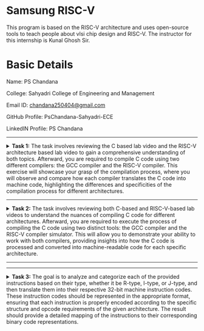 # Samsung RISC-V  
This program is based on the RISC-V  architecture and uses open-source tools to teach people about vlsi chip design and RISC-V. The instructor for this internship is Kunal Ghosh Sir.

# Basic Details
Name: PS Chandana

College: Sahyadri College of Engineering and Management

Email ID: chandana250404@gmail.com

GitHub Profile: PsChandana-Sahyadri-ECE

LinkedIN Profile: PS Chandana




---

<details>
<summary> <b>Task 1:</b> The task involves  reviewing the C based lab video and the RISC-V architecture based lab video to gain a comprehensive understanding of both topics. Afterward, you are required to compile C code using two different compilers: the GCC compiler and the RISC-V compiler. This exercise will showcase your grasp of the compilation process, where you will observe and compare how each compiler translates the C code into machine code, highlighting the differences and specificities of the compilation process for different architectures.</summary> 
<br>
Task is to refer to C based and RISCV based lab videos and execute the task of compiling the C code using gcc and riscv compiler.

**C Language based LAB**

**C and RISC-V Based Labs**

This repository demonstrates the processes involved in compiling C programs and generating assembly code using both a standard GCC compiler and a RISC-V GCC compiler. It includes comprehensive steps and explanations to guide users through each stage of the compilation and debugging workflow.

**C Language-Based Lab**

Steps to Compile a .c File on Your Machine:

1. Open the bash terminal and navigate to the directory where you want to create your file.
2. Use the following command to create and edit a new .c file:
   ```sh
   leafpad sum1ton.c


**Steps to Compile a .c File on our Machine:**
 ```sh
 gcc sum1ton.c
 ./a.out
```

 
Compilation and execution complete.
 
![2](
)
RISC-V Based Lab

**Steps to Compile Using RISC-V GCC Compiler:**
1. Ensure the RISC-V GCC compiler is installed and accessible on your system.
2. Verify the .c file contents using the cat command:
   ```sh
   cat sum1ton.c


3. Compile the C program for RISC-V architecture using 01 option:
 ```sh
riscv64-unknown-elf-gcc -o1 -mabi=lp64 -march=rv64i -o sum1ton.o sum1ton.c
```
4. Disassemble the object file to view its assembly code using:
 ```sh
riscv64-unknown-elf-objdump -d sum1ton.o
```
5.minimize the assembly by using following code:
```sh
riscv64-unknown-elf-objdump -d sum1ton.o | less
```
 a)we extract main function's assembly code by using:
   ```sh
/main
```
6. Use /main in the terminal to locate the main function in the assembly output.
![4](https://github.com/user-attachments/assets/1f0acd4c-5ffa-43a4-97b6-fe6d89757fdf)
)

7.Compile the C program for RISC-V architecture using ofast option:
```sh
riscv64-unknown-elf-gcc -Ofast -mabi=lp64 -march=rv64i -o sum1ton.o sum1ton.c
```
8.Disassemble the object file to view its assembly code using:
```sh
riscv64-unknown-elf-objdump -d sum1ton.o
```
9.minimize the assembly by using following code:
```sh
riscv64-unknown-elf-objdump -d sum1ton.o | less
```
 a)we extract main function's assembly code by using:
 ```sh
  /main
```
10. Use /main in the terminal to locate the main function in the assembly output.
![4](https://github.com/user-attachments/assets/a8cf86d0-0954-4ad8-a923-ffe519db5115)
)

Explanation of Key Commands and Options: 
1. -mabi=lp64: Specifies the Application Binary Interface (ABI) for 64-bit integers, pointers, and long data types, suitable for 64-bit RISC-V architecture.

2. -march=rv64i: Indicates the 64-bit RISC-V base integer instruction set architecture.

3. -O1: Enables basic optimization for better performance without significantly increasing compilation time.

4. -Ofast: Optimize the code aggressively for the best possible speed.

5. riscv64-unknown-elf-objdump: A tool for disassembling RISC-V binaries to examine the code structure and debug it effectively.
 
   </details>

---

<details>
<summary> <b>Task 2:</b> The task involves reviewing both C-based and RISC-V-based lab videos to understand the nuances of compiling C code for different architectures. Afterward, you are required to execute the process of compiling the C code using two distinct tools: the GCC compiler and the RISC-V compiler simulator. This will allow you to demonstrate your ability to work with both compilers, providing insights into how the C code is processed and converted into machine-readable code for each specific architecture.</summary> 
<br>

Task is to analyze the SPIKE simulation performance using RISC-V GCC with -O1 and -Ofast optimization levels.  

*SPIKE Simulation and Compiler Optimization*

This repository demonstrates how to compile a C program using RISC-V GCC, simulate it using SPIKE, and compare the performance of different optimization levels (-O1 and -Ofast). It includes detailed steps and explanations to ensure clarity.  

**Steps to Complete the Task**  

1.Write a Simple C Program  

2.The following program calculates the swaping of two numbers:  

3.Compile Using RISC-V GCC

4.Compile with -O1 Optimization.

*Use the following command to compile the program with the -O1 optimization flag:*
```sh
riscv64-unknown-elf-gcc -O1 -mabi=lp64 -march=rv64i -o swift.o swift.c
```
**Disassemble Object Files to View Assembly Code(in new terminal)**
*Generate Dump for -O1 Optimization*
```sh
riscv64-unknown-elf-objdump -d swift.o
```
*Minimize the assembly by using following code:*
```sh
riscv64-unknown-elf-objdump -d swift.o | less
```
![main program for O1 option](https://github.com/user-attachments/assets/63c34a23-919a-4741-91f9-ab9e48a13e4a)


**Run SPIKE Simulation**
*Run a compiled RISC-V program on the SPIKE simulator in non-debug mode.*
```sh
spike pk swift.o
```
*Invoke the debug mode of the SPIKE RISC-V simulator.*
```sh
spike -d pk swift.o
```
![compiling with O1 option](https://github.com/user-attachments/assets/257327e6-bb35-412f-92de-ce70c92736d0)


**Compile with -Ofast Optimization.**
*Use the following command to compile the program with the -Ofast optimization flag:*
```sh
riscv64-unknown-elf-gcc -Ofast -mabi=lp64 -march=rv64i -o swift.o swift.c
```
**Disassemble Object Files to View Assembly Code(in new terminal)**
*Generate Dump for -Ofast Optimization*
```sh
riscv64-unknown-elf-objdump -d swift.o
```
*Minimize the assembly by using following code:*
```sh
riscv64-unknown-elf-objdump -d swift.o | less
```
![main program for ofast option](https://github.com/user-attachments/assets/f5df539d-7170-4158-bf1b-b19240672da2)


**Run SPIKE Simulation**
*Run -O1 Binary in SPIKE*
```sh
spike pk swift.o
```
*Invoke the debug mode of the SPIKE RISC-V simulator*
```sh
spike -d pk swift.o
```
![compiling with Ofast option](https://github.com/user-attachments/assets/c67c0820-11ea-4aae-aa01-1edaae5b8e71)


**After(spike -d pk swift.o) Observe the Instructions:**

1)After loading, SPIKE initializes and displays the Program Counter (PC) and Stack Pointer (SP).

2)Press Enter repeatedly to step through the execution.

3)Each press displays the next instruction executed by the program.

4)The displayed instructions directly correspond to the C code of the main program, providing insights into the program's execution flow.
**Explanation of Key Commands and Options:**

1. spike:RISC-V simulator that runs RISC-V programs on a virtual machine.

2. pk:Proxy kernel that acts as a minimal runtime environment for RISC-V programs, handling system calls like I/O and memory management.

3. swift.o:The compiled RISC-V binary of your program (created using a RISC-V GCC compiler).

4. -d (for debugging):Debugging mode in SPIKE, allows stepping through the instructions and inspecting the program's behavior.

5. riscv64-unknown-elf-gcc:RISC-V GCC compiler used to compile the C program into a RISC-V object file (.o).

6. -O1, -Ofast:Compiler optimization flags:
      a.-O1: Basic optimizations for performance.
      b.-Ofast: Aggressive optimizations for maximum speed.

7. riscv64-unknown-elf-objdump:Disassembles RISC-V binaries to examine assembly code.

These tools together enable compiling, running, and debugging RISC-V programs on a simulated environment.

</details>

---

---
<details>
<summary><b>Task 3:</b> The goal is to analyze and categorize each of the provided instructions based on their type, whether it be R-type, I-type, or J-type, and then translate them into their respective 32-bit machine instruction codes. These instruction codes should be represented in the appropriate format, ensuring that each instruction is properly encoded according to the specific structure and opcode requirements of the given architecture. The result should provide a detailed mapping of the instructions to their corresponding binary code representations.</summary>

# Understanding RISC-V and Its Instruction Formats

## What is RISC-V?
RISC-V is an open-source Instruction Set Architecture (ISA) that enables developers to design processors tailored to specific applications. Based on Reduced Instruction Set Computer (RISC) principles, RISC-V represents the fifth generation of processors built on this concept. Its open and free nature means developers can utilize RISC-V without purchasing licenses, making it a compelling alternative to proprietary processor technologies.

## Instruction Formats in RISC-V
The instruction format of a processor defines how machine language instructions are structured for execution. These instructions are composed of binary data (0s and 1s), each segment providing details about data location and operations to be performed. In RISC-V, there are six primary instruction formats:

1. **R-format**
2. **I-format**
3. **S-format**
4. **B-format**
5. **U-format**
6. **J-format**
<img width="772" alt="instructions_types" src="https://github.com/user-attachments/assets/7ca6b3ea-bd59-4419-8410-1e14e40e911e" />


---

### 1. R-type Instruction
R-type (Register-type) instructions operate on registers rather than memory locations. These are used for arithmetic and logical operations. Each instruction is 32 bits and divided into six fields:

#### Structure:

| Field Name | Size  | Description                            |
|------------|-------|----------------------------------------|
| Opcode     | 7 bits| Determines the instruction type        |
| rd         | 5 bits| Destination register                  |
| func3      | 3 bits| Specifies the type of operation       |
| rs1        | 5 bits| First source register                 |
| rs2        | 5 bits| Second source register                |
| func7      | 7 bits| Additional operation specification    |

#### Example: ADD r9, r2, r5
- **Operation:** Adds values in registers r2 and r5, storing the result in r9.
- **Field Breakdown:**

  - Opcode: `0110011`
  - rd (Destination): `r9` -> `01001`
  - rs1 (Source 1): `r2` -> `00010`
  - rs2 (Source 2): `r5` -> `00101`
  - func3: `000`
  - func7: `0000000`
- **32-bit Instruction:** `0000000_00101_00010_000_01001_0110011`


#### Example: XOR r10, r1, r4
- **Operation:** XOR operation between r1 and r4, result in r10.
- **Field Breakdown:**

  - Opcode: `0110011`
  - rd (Destination): `r10` -> `01010`
  - rs1 (Source 1): `r1` -> `00001`
  - rs2 (Source 2): `r4` -> `00100`
  - func3: `100`
  - func7: `0000000`
- **32-bit Instruction:** `0000000_00100_00001_100_01010_0110011`


#### Example: SLT r11, r2, r4
- **Operation:** Sets r11 to 1 if r2 < r4; otherwise, sets r11 to 0.
- **Field Breakdown:**

  - Opcode: `0110011`
  - rd (Destination): `r11` -> `01011`
  - rs1 (Source 1): `r2` -> `00010`
  - rs2 (Source 2): `r4` -> `00100`
  - func3: `010`
  - func7: `0000000`
- **32-bit Instruction:** `0000000_00100_00010_010_01011_0110011`

![r type](https://github.com/user-attachments/assets/33357c39-806e-4d2f-9158-cd204120dcd8)


---

### 2. I-type Instruction
I-type (Immediate-type) instructions use a register and an immediate (constant) value. These are typically used for load and immediate operations.

#### Structure:

| Field Name | Size  | Description                            |
|------------|-------|----------------------------------------|
| Opcode     | 7 bits| Determines the instruction type        |
| rd         | 5 bits| Destination register                  |
| func3      | 3 bits| Specifies the type of operation       |
| rs1        | 5 bits| Source register                       |
| imm[11:0]  | 12 bits| Immediate value                      |

#### Example: ADDI r12, r4, 5
- **Operation:** Adds immediate value 5 to the value in r4 and stores it in r12.
- **Field Breakdown:**
  - Opcode: `0010011`
  - rd (Destination): `r12` -> `01100`
  - rs1 (Source): `r4` -> `00100`
  - imm[11:0] (Immediate): `000000000101`
  - func3: `000`
- **32-bit Instruction:** `000000000101_00100_000_01100_0010011`

![i type](https://github.com/user-attachments/assets/76a06842-0672-46d8-b50e-c538c6f63c99)


---

### 3. S-type Instruction
S-type (Store-type) instructions store register values into memory locations.

#### Structure:

| Field Name | Size  | Description                            |
|------------|-------|----------------------------------------|
| Opcode     | 7 bits| Determines the instruction type        |
| rs1        | 5 bits| Base address register                 |
| rs2        | 5 bits| Source register                       |
| imm[11:5]  | 7 bits| Upper immediate value                  |
| imm[4:0]   | 5 bits| Lower immediate value                  |
| func3      | 3 bits| Specifies the type of operation       |

#### Example: SW r3, 2(r1)
- **Operation:** Stores the value in r3 into the memory at the address `r1 + 2`.
- **Field Breakdown:**
  - Opcode: `0100011`
  - rs1 (Base Address): `r1` -> `00001`
  - rs2 (Source): `r3` -> `00011`
  - imm[11:5] (Upper Immediate): `0000000`
  - imm[4:0] (Lower Immediate): `00010`
  - func3: `010`
- **32-bit Instruction:** `0000000_00011_00001_010_00010_0100011`

![s type](https://github.com/user-attachments/assets/a6210bc8-77c1-424d-a6e0-ada39b5189da)


---

### 4. B-type Instruction
B-type (Branch-type) instructions handle branching based on conditions.

#### Structure:

| Field Name | Size  | Description                            |
|------------|-------|----------------------------------------|
| Opcode     | 7 bits| Determines the instruction type        |
| rs1        | 5 bits| Source register 1                      |
| rs2        | 5 bits| Source register 2                      |
| imm[12|10:5|4:1|11] | 13 bits| Branch offset                      |
| func3      | 3 bits| Specifies the condition for branching |

#### Example: BNE r0, r1, 20
- **Operation:** Branches to the address `PC + 20` if r0 is not equal to r1.
- **Field Breakdown:**
  - Opcode: `1100011`
  - rs1: `r0` -> `00000`
  - rs2: `r1` -> `00001`
  - imm[12|10:5|4:1|11]: `0000010100`
  - func3: `001`
- **32-bit Instruction:** `0000000_00001_00000_001_10100_1100011`

#### Example: BEQ r0, r0, 15
- **Operation:** Branches to the address `PC + 15` if r0 equals r0 (always true).
- **Field Breakdown:**
  - Opcode: `1100011`
  - rs1: `r0` -> `00000`
  - rs2: `r0` -> `00000`
  - imm[12|10:5|4:1|11]: `000001111`
  - func3: `000`
- **32-bit Instruction:** `0000000_00000_00000_000_01111_1100011`

![b type](https://github.com/user-attachments/assets/31c67705-07f0-4d1d-86e0-2c0d8e3e2e78)

---

### 5. U-type Instruction
U-type (Upper Immediate) instructions load immediate data into the destination register.

#### Structure:

| Field Name | Size  | Description                            |
|------------|-------|----------------------------------------|
| Opcode     | 7 bits| Determines the instruction type        |
| rd         | 5 bits| Destination register                  |
| imm[31:12] | 20 bits| Upper immediate value                  |

![u type](https://github.com/user-attachments/assets/d5223eda-40fd-4418-8860-39f350330311)


---

### 6. J-type Instruction
J-type (Jump-type) instructions implement jump operations, often used for loops.

#### Structure:

| Field Name | Size  | Description                            |
|------------|-------|----------------------------------------|
| Opcode     | 7 bits| Determines the instruction type        |
| rd         | 5 bits| Destination register                  |
| imm[20|10:1|11|19:12] | 20 bits| Jump offset                        |

![j type](https://github.com/user-attachments/assets/f9841148-7b72-42c1-adea-3a9e2068d621)


---


This repository contains a list of 15 unique RISC-V instructions extracted from the assembly code along with their corresponding 32-bit instruction codes. These instructions cover different instruction formats, such as **U-type**, **I-type**, **J-type**, **B-type**, and **R-type**.


